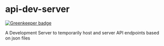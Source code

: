 # api-dev-server

[![Greenkeeper badge](https://badges.greenkeeper.io/mmaines16/api-dev-server.svg)](https://greenkeeper.io/)

A Development Server to temporarily host and server API endpoints based on json files
